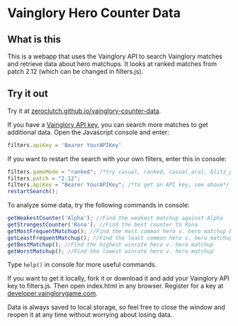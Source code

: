 # Vainglory Hero Counter Data

## What is this
This is a webapp that uses the Vainglory API to search Vainglory matches and retrieve data about hero matchups. It looks at ranked matches from patch 2.12 (which can be changed in filters.js).

## Try it out
Try it at [zeroclutch.github.io/vainglory-counter-data](https://zeroclutch.github.io/vainglory-counter-data/).

If you have a [Vainglory API key](https://developer.vainglorygame.com/), you can search more matches to get additional data. Open the Javascript console and enter:
```js
filters.apiKey = 'Bearer YourAPIKey'
```
If you want to restart the search with your own filters, enter this in console:
```js
filters.gameMode = "ranked"; /*try casual, ranked, casual_aral, blitz_pvp_ranked, 5v5_pvp_casual*/
filters.patch = "2.12";
filters.apiKey = "Bearer YourAPIKey"; /*to get an API key, see above*/
restartSearch();
```
To analyze some data, try the following commands in console:
```js
getWeakestCounter('Alpha'); //Find the weakest matchup against Alpha
getStrongestCounter('Rona'); //Find the best counter to Rona
getMostFrequentMatchup(); //Find the most common hero v. hero matchup by match coun
getLeastFrequentMatchup(); //Find the least common hero v. hero matchup by match count
getBestMatchup(); //Find the highest winrate hero v. hero matchup
getWorstMatchup(); //Find the lowest winrate hero v. hero matchup
```
Type `help()` in console for more useful commands.

If you want to get it locally, fork it or download it and add your Vainglory API key to filters.js. Then open index.html in any browser. Register for a key at [developer.vainglorygame.com](https://developer.vainglorygame.com/).

Data is always saved to local storage, so feel free to close the window and reopen it at any time without worrying about losing data.